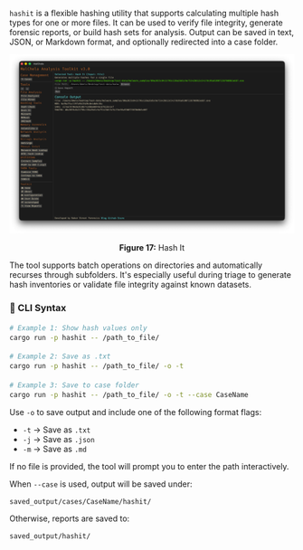 
`hashit` is a flexible hashing utility that supports calculating multiple hash types for one or more files. It can be used to verify file integrity, generate forensic reports, or build hash sets for analysis. Output can be saved in text, JSON, or Markdown format, and optionally redirected into a case folder.

![HashCheck](../images/hashit.png)

<p align="center"><strong>Figure 17:</strong> Hash It</p>

The tool supports batch operations on directories and automatically recurses through subfolders. It's especially useful during triage to generate hash inventories or validate file integrity against known datasets.

### 🔧 CLI Syntax

```bash
# Example 1: Show hash values only
cargo run -p hashit -- /path_to_file/

# Example 2: Save as .txt
cargo run -p hashit -- /path_to_file/ -o -t

# Example 3: Save to case folder
cargo run -p hashit -- /path_to_file/ -o -t --case CaseName
```

Use `-o` to save output and include one of the following format flags:
- `-t` → Save as `.txt`
- `-j` → Save as `.json`
- `-m` → Save as `.md`

If no file is provided, the tool will prompt you to enter the path interactively.

When `--case` is used, output will be saved under:

```
saved_output/cases/CaseName/hashit/
```

Otherwise, reports are saved to:

```
saved_output/hashit/
```